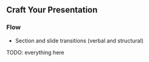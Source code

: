 ## Craft Your Presentation

### Flow

* Section and slide transitions (verbal and structural)

TODO: everything here
